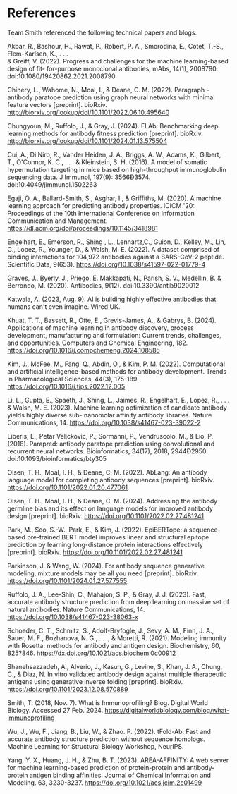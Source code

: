 # References

Team Smith referenced the following technical papers and blogs.

Akbar, R., Bashour, H., Rawat, P., Robert, P. A., Smorodina, E., Cotet, T.-S., Flem-Karlsen, K., . . .  
& Greiff, V. (2022). Progress and challenges for the machine learning-based design of fit-
for-purpose monoclonal antibodies, mAbs, 14(1), 2008790. doi:10.1080/19420862.2021.2008790

Chinery, L., Wahome, N., Moal, I., & Deane, C. M. (2022). Paragraph - antibody paratope 
prediction using graph neural networks with minimal feature vectors [preprint]. bioRxiv. 
http://biorxiv.org/lookup/doi/10.1101/2022.06.10.495640 

Chungyoun, M., Ruffolo, J., & Gray, J. (2024). FLAb: Benchmarking deep learning methods for 
antibody fitness prediction [preprint]. bioRxiv. 
http://biorxiv.org/lookup/doi/10.1101/2024.01.13.575504

Cui, A., Di Niro, R., Vander Heiden, J. A., Briggs, A. W., Adams, K., Gilbert, T., O'Connor, K. C., . . . 
& Kleinstein, S. H. (2016). A model of somatic hypermutation targeting in mice based on 
high-throughput immunoglobulin sequencing data. J Immunol, 197(9): 3566Ð3574. 
doi:10.4049/jimmunol.1502263 

Egaji, O. A., Ballard-Smith, S., Asghar, I., & Griffiths, M. (2020). A machine learning approach for 
predicting antibody properties. ICICM '20: Proceedings of the 10th International 
Conference on Information Communication and Management. 
https://dl.acm.org/doi/proceedings/10.1145/3418981

Engelhart, E., Emerson, R., Shing , L., Lennartz,C., Guion, D., Kelley, M., Lin, C., Lopez, R., 
Younger, D., & Walsh, M. E. (2022). A dataset comprised of binding interactions for 
104,972 antibodies against a SARS-CoV-2 peptide. Scientific Data, 9(653). 
https://doi.org/10.1038/s41597-022-01779-4 

Graves, J., Byerly, J., Priego, E. Makkapati, N., Parish, S. V., Medellin, B. & Berrondo, M. (2020). 
Antibodies, 9(12). doi:10.3390/antib9020012 

Katwala, A. (2023, Aug. 9). AI is building highly effective antibodies that humans can't even 
imagine. Wired UK.

Khuat, T. T., Bassett, R., Otte, E., Grevis-James, A., & Gabrys, B. (2024). Applications of machine 
learning in antibody discovery, process development, manufacturing and formulation: 
Current trends, challenges, and opportunities. Computers and Chemical Engineering, 
182. https://doi.org/10.1016/j.compchemeng.2024.108585 

Kim, J., McFee, M., Fang, Q., Abdin, O., & Kim, P. M. (2022). Computational and artificial 
intelligence-based methods for antibody development. Trends in Pharmacological 
Sciences, 44(3), 175-189. https://doi.org/10.1016/j.tips.2022.12.005 

Li, L., Gupta, E., Spaeth, J., Shing, L., Jaimes, R., Engelhart, E., Lopez, R., . . . & Walsh, M. E. 
(2023). Machine learning optimization of candidate antibody yields highly diverse sub-
nanomolar affinity antibody libraries. Nature Communications, 14. 
https://doi.org/10.1038/s41467-023-39022-2 

Liberis, E., Petar Velickovic, P., Sormanni, P., Vendruscolo, M., & Lio, P. (2018). Parapred: 
antibody paratope prediction using convolutional and recurrent neural networks. 
Bioinformatics, 34(17), 2018, 2944Ð2950. doi:10.1093/bioinformatics/bty305 

Olsen, T. H., Moal, I. H., & Deane, C. M. (2022). AbLang: An antibody language model for 
completing antibody sequences [preprint]. bioRxiv. https://doi.org/10.1101/2022.01.20.477061 

Olsen, T. H., Moal, I. H., & Deane, C. M. (2024). Addressing the antibody germline bias and its 
effect on language models for improved antibody design [preprint]. bioRxiv. https://doi.org/10.1101/2022.02.27.481241 

Park, M., Seo, S.-W., Park, E., & Kim, J. (2022). EpiBERTope: a sequence-based pre-trained BERT 
model improves linear and structural epitope prediction by learning long-distance 
protein interactions effectively [preprint]. bioRxiv. https://doi.org/10.1101/2022.02.27.481241 

Parkinson, J. & Wang, W. (2024). For antibody sequence generative modeling, mixture models 
may be all you need [preprint]. bioRxiv. https://doi.org/10.1101/2024.01.27.577555 

Ruffolo, J. A., Lee-Shin, C., Mahajon, S. P., & Gray, J. J. (2023). Fast, accurate antibody structure 
prediction from deep learning on massive set of natural antibodies. Nature 
Communications, 14. https://doi.org/10.1038/s41467-023-38063-x 

Schoeder, C. T., Schmitz, S., Adolf-Bryfogle, J., Sevy, A. M., Finn, J. A., Sauer, M. F., Bozhanova, 
N. G., . . ., & Moretti, R. (2021). Modeling immunity with Rosetta: methods for antibody 
and antigen design. Biochemistry, 60, 825?846. https://dx.doi.org/10.1021/acs.biochem.0c00912 

Shanehsazzadeh, A.,  Alverio, J., Kasun, G., Levine, S., Khan, J. A., Chung, C., & Diaz, N. In vitro 
validated antibody design against multiple therapeutic antigens using generative inverse 
folding [preprint]. bioRxiv. https://doi.org/10.1101/2023.12.08.570889

Smith, T. (2018, Nov. 7). What is Immunoprofiling? Blog. Digital World Biology. Accessed 27 
Feb. 2024. https://digitalworldbiology.com/blog/what-immunoprofiling 

Wu, J., Wu, F., Jiang, B., Liu, W., & Zhao. P. (2022). tFold-Ab: Fast and accurate antibody 
structure prediction without sequence homologs. Machine Learning for Structural 
Biology Workshop, NeurIPS.

Yang, Y. X., Huang, J. H., & Zhu, B. T. (2023). AREA-AFFINITY: A web server for machine 
learning-based prediction of protein-protein and antibody-protein antigen binding 
affinities. Journal of Chemical Information and Modeling. 63, 3230-3237. 
https://doi.org/10.1021/acs.jcim.2c01499 
